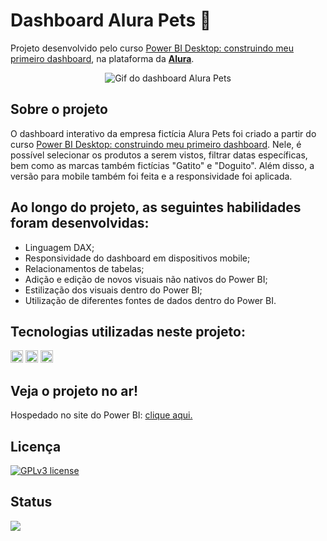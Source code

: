 <h1> Dashboard Alura Pets 🐾 </h1>

Projeto desenvolvido pelo curso [Power BI Desktop: construindo meu primeiro dashboard](https://cursos.alura.com.br/course/power-bi-desktop-primeiro-dashboard), na plataforma da **[Alura](https://alura.com.br/)**.

<div align='center' style='display: inline_block'><img src="https://i.imgur.com/4fyZQMO.gif" alt="Gif do dashboard Alura Pets"></div>

## Sobre o projeto
O dashboard interativo da empresa fictícia Alura Pets foi criado a partir do curso [Power BI Desktop: construindo meu primeiro dashboard](https://cursos.alura.com.br/course/power-bi-desktop-primeiro-dashboard). Nele, é possível selecionar os produtos a serem vistos, filtrar datas específicas, bem como as marcas também fictícias "Gatito" e "Doguito". Além disso, a versão para mobile também foi feita e a responsividade foi aplicada.

## Ao longo do projeto, as seguintes habilidades foram desenvolvidas:
- Linguagem DAX;
- Responsividade do dashboard em dispositivos mobile;
- Relacionamentos de tabelas;
- Adição e edição de novos visuais não nativos do Power BI;
- Estilização dos visuais dentro do Power BI;
- Utilização de diferentes fontes de dados dentro do Power BI.

## Tecnologias utilizadas neste projeto:
<img height="20" src="https://img.shields.io/badge/Power_BI-yellow"> <img height="20" src="https://img.shields.io/badge/Power_Query-black"> <img height="20" src="https://img.shields.io/badge/DAX-darkgreen">

## Veja o projeto no ar!
Hospedado no site do Power BI: [clique aqui.](https://app.powerbi.com/view?r=eyJrIjoiZWYzZWUxMjYtNzkwNC00OTVjLThmYjYtYzUyNjUwYjc4NjBhIiwidCI6Ijk4NjUzMTgzLWFlMWItNGM0Ni04YzgwLWE0ZDg3MTNiOTAxOSJ9)

## Licença
[![GPLv3 license](https://img.shields.io/badge/License-GPLv3-blue.svg)](http://perso.crans.org/besson/LICENSE.html)

## Status
<img src="https://img.shields.io/badge/Status-Finalizado-brightgreen">
